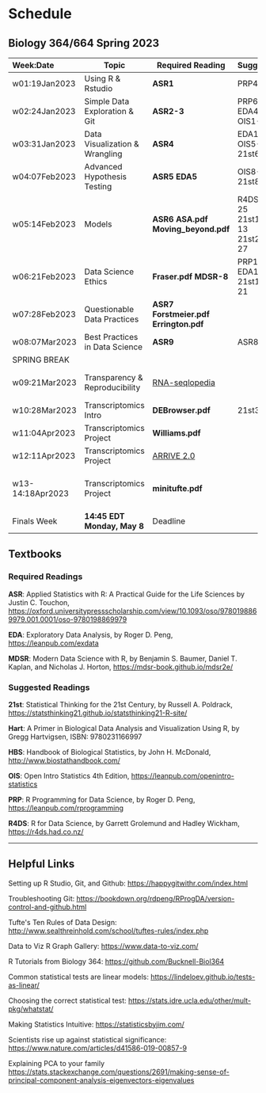 # Schedule
## Biology 364/664 Spring 2023

| Week:Date | Topic | Required Reading | Suggested | Project |
| :--- | ------ | -------- | -------- | ----- |
| w01:19Jan2023 | Using R & Rstudio | **ASR1** | PRP4-5 | Homework 01 |
| w02:24Jan2023 | Simple Data Exploration & Git | **ASR2-3** | PRP6-10 EDA4-7 OIS1-4  | Homework 02 | 
| w03:31Jan2023 | Data Visualization & Wrangling | **ASR4** | EDA15-16 OIS5-7 21st6-7 | Homework 03 |
| w04:07Feb2023 | Advanced Hypothesis Testing | **ASR5** **EDA5** | OIS8-9 21st8-9  | **R Tutorial Project** |
| w05:14Feb2023 | Models | **ASR6** **ASA.pdf** **Moving_beyond.pdf** | R4DS22-25 21st10-13 21st26-27 | Homework 05 |
| w06:21Feb2023 | Data Science Ethics | **Fraser.pdf** **MDSR-8**| PRP12 EDA12-14 21st16-21 | Project 01 Due | 
| w07:28Feb2023 | Questionable Data Practices | **ASR7** **Forstmeier.pdf** **Errington.pdf** | | Homework 07 | 
| w08:07Mar2023 | Best Practices in Data Science | **ASR9** | ASR8 | TAKEHOME MIDTERM |
| SPRING BREAK |
| w09:21Mar2023 | Transparency & Reproducibility | [RNA-seqlopedia](https://rnaseq.uoregon.edu/) | | **QRP Case Studies Project** Homework 09 |
| w10:28Mar2023 | Transcriptomics Intro | **DEBrowser.pdf** | 21st32 | Homework 10 |
| w11:04Apr2023 | Transcriptomics Project | **Williams.pdf** | | **Transcriptomics Pipeline Project** |
| w12:11Apr2023 | Transcriptomics Project | [ARRIVE 2.0](https://arriveguidelines.org/arrive-guidelines) | | Big Data Visualization |
| w13-14:18Apr2023 | Transcriptomics Project | **minitufte.pdf** |  | ARRIVE Checklist **Transcriptomics Presentations** |
| Finals Week | **14:45 EDT Monday, May 8** | Deadline |  | TAKEHOME FINAL |

## Textbooks

### Required Readings

**ASR**: Applied Statistics with R: A Practical Guide for the Life Sciences by Justin C. Touchon, https://oxford.universitypressscholarship.com/view/10.1093/oso/9780198869979.001.0001/oso-9780198869979

**EDA**: Exploratory Data Analysis, by Roger D. Peng, https://leanpub.com/exdata

**MDSR**: Modern Data Science with R, by Benjamin S. Baumer, Daniel T. Kaplan, and Nicholas J. Horton, https://mdsr-book.github.io/mdsr2e/

### Suggested Readings

**21st**: Statistical Thinking for the 21st Century, by Russell A. Poldrack, https://statsthinking21.github.io/statsthinking21-R-site/

**Hart**: A Primer in Biological Data Analysis and Visualization Using R, by Gregg Hartvigsen, ISBN: 9780231166997

**HBS**: Handbook of Biological Statistics, by John H. McDonald, http://www.biostathandbook.com/

**OIS**: Open Intro Statistics 4th Edition, https://leanpub.com/openintro-statistics

**PRP**: R Programming for Data Science, by Roger D. Peng, https://leanpub.com/rprogramming

**R4DS**: R for Data Science, by Garrett Grolemund and Hadley Wickham, https://r4ds.had.co.nz/

***

## Helpful Links

Setting up R Studio, Git, and Github:
https://happygitwithr.com/index.html

Troubleshooting Git:
https://bookdown.org/rdpeng/RProgDA/version-control-and-github.html

Tufte's Ten Rules of Data Design: 
http://www.sealthreinhold.com/school/tuftes-rules/index.php

Data to Viz R Graph Gallery: 
https://www.data-to-viz.com/

R Tutorials from Biology 364:
https://github.com/Bucknell-Biol364

Common statistical tests are linear models: 
https://lindeloev.github.io/tests-as-linear/

Choosing the correct statistical test: 
https://stats.idre.ucla.edu/other/mult-pkg/whatstat/

Making Statistics Intuitive: 
https://statisticsbyjim.com/

Scientists rise up against statistical significance: 
https://www.nature.com/articles/d41586-019-00857-9

Explaining PCA to your family 
https://stats.stackexchange.com/questions/2691/making-sense-of-principal-component-analysis-eigenvectors-eigenvalues
